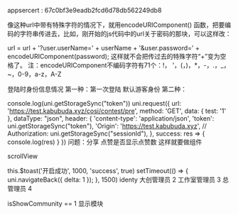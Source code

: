 appsercert : 67c0bf3e9eadb2fcd6d78db562249db8

像这种url中带有特殊字符的情况下，就用encodeURIComponent() 函数，把要编码的字符串传进去，比如，刚开始的js代码中的url关于密码的那块，可以这样改：

url = url + '?user.userName=' + userName + '&user.password=' + encodeURIComponent(password);
这样就不会把传过去的特殊字符“+”变为空格了。
注：encodeURIComponent不编码字符有71个：!， '，(，)，*，-，.，_，~，0-9，a-z，A-Z

登陆时身份信息情况
第一种：第一次登陆 默认游客身份
第二种：


console.log(uni.getStorageSync("token"))
				uni.request({
					url: 'https://test.kabubuda.xyz/cosi/contest/pre',
					method: 'GET',
					data: {
						test: '1'
					},
					dataType: "json",
					header: {
						'content-type': 'application/json',
						'token': uni.getStorageSync("token"),
						'Origin': 'https://test.kabubuda.xyz',
						// Authorization: uni.getStorageSync("sessionId"),
					},
					success: res => {
						console.log(res)
					}
				})
问题：分享 点赞是否显示点赞数 这样就要做组件

scrollView 

this.$toast('开启成功', 1000, 'success', true)
setTimeout(() => {
	uni.navigateBack({
		delta: 1
	});
}, 1500)
identy
大创管理员 2
工作室管理员 3
总管理员 4

isShowCommunity == 1 显示模块